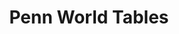 ---
description: 'PWT version 9.1 is a database with information on relative levels of
  income, output, input and productivity, covering 182 countries between 1950 and
  2017. '
doi: https://doi.org/10.15141/S50T0R
title: Penn World Tables
url: https://doi.org/10.15141/S50T0R
uuid: 00c6f78f-f689-4d50-a965-812bfd528477
---